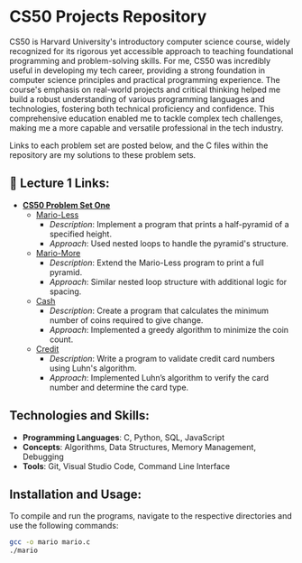 # CS50 Projects Repository

CS50 is Harvard University's introductory computer science course, widely recognized for its rigorous yet accessible approach to teaching foundational programming and problem-solving skills. For me, CS50 was incredibly useful in developing my tech career, providing a strong foundation in computer science principles and practical programming experience. The course's emphasis on real-world projects and critical thinking helped me build a robust understanding of various programming languages and technologies, fostering both technical proficiency and confidence. This comprehensive education enabled me to tackle complex tech challenges, making me a more capable and versatile professional in the tech industry.

Links to each problem set are posted below, and the C files within the repository are my solutions to these problem sets.

## 🏫 Lecture 1 Links:

- **[CS50 Problem Set One](https://cs50.harvard.edu/x/2023/psets/1/)**
  - [Mario-Less](https://cs50.harvard.edu/x/2023/psets/1/mario/less/)
    - *Description*: Implement a program that prints a half-pyramid of a specified height.
    - *Approach*: Used nested loops to handle the pyramid's structure.
  - [Mario-More](https://cs50.harvard.edu/x/2023/psets/1/mario/more/)
    - *Description*: Extend the Mario-Less program to print a full pyramid.
    - *Approach*: Similar nested loop structure with additional logic for spacing.
  - [Cash](https://cs50.harvard.edu/x/2023/psets/1/cash/)
    - *Description*: Create a program that calculates the minimum number of coins required to give change.
    - *Approach*: Implemented a greedy algorithm to minimize the coin count.
  - [Credit](https://cs50.harvard.edu/x/2023/psets/1/credit/)
    - *Description*: Write a program to validate credit card numbers using Luhn's algorithm.
    - *Approach*: Implemented Luhn’s algorithm to verify the card number and determine the card type.

## Technologies and Skills:

- **Programming Languages**: C, Python, SQL, JavaScript
- **Concepts**: Algorithms, Data Structures, Memory Management, Debugging
- **Tools**: Git, Visual Studio Code, Command Line Interface

## Installation and Usage:

To compile and run the programs, navigate to the respective directories and use the following commands:

```bash
gcc -o mario mario.c
./mario

